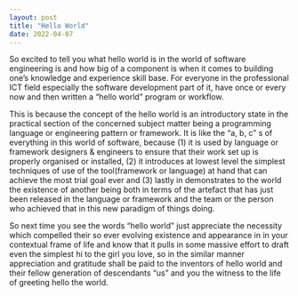 ```yaml
---
layout: post
title: "Hello World"
date: 2022-04-07
---
```


So excited to tell you what hello world is in the world of software engineering is and how big of a component is when it comes to building one’s knowledge and experience skill base. For everyone in the professional ICT field especially the software development part of it, have once or every now and then written a “hello world” program or workflow.

This is because the concept of the hello world is an introductory state in the practical section of the concerned subject matter being a programming language or engineering pattern or framework. It is like the “a, b, c” s of everything in this world of software, because (1) it is used by language or framework designers & engineers to ensure that their work set up is properly organised or installed, (2) it introduces at lowest level the simplest techniques of use of the tool(framework or language) at hand that can achieve the most trial goal ever and (3) lastly in demonstrates to the world the existence of another being both in terms of the artefact that has just been released in the language or framework and the team or the person who achieved that in this new paradigm of things doing.

So next time you see the words “hello world” just appreciate the necessity which compelled their so ever evolving existence and appearance in in your contextual frame of life and know that it pulls in some massive effort to draft even the simplest hi to the girl you love, so in the similar manner appreciation and gratitude shall be paid to the inventors of hello world and their fellow generation of descendants “us” and you the witness to the life of greeting hello the world.